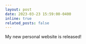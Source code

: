 ```yaml
---
layout: post
date: 2023-03-23 15:59:00-0400
inline: true
related_posts: false
---
```


My new personal website is released!
